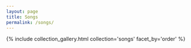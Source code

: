 ```yaml
---
layout: page
title: Songs
permalink: /songs/
---
```


{% include collection_gallery.html collection='songs' facet_by='order' %}
